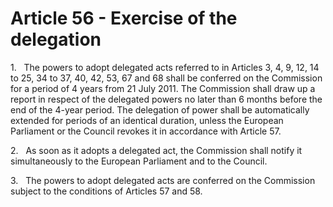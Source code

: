 # Article 56 - Exercise of the delegation


1.   The powers to adopt delegated acts referred to in Articles 3, 4, 9, 12, 14 to 25, 34 to 37, 40, 42, 53, 67 and 68 shall be conferred on the Commission for a period of 4 years from 21 July 2011. The Commission shall draw up a report in respect of the delegated powers no later than 6 months before the end of the 4-year period. The delegation of power shall be automatically extended for periods of an identical duration, unless the European Parliament or the Council revokes it in accordance with Article 57.

2.   As soon as it adopts a delegated act, the Commission shall notify it simultaneously to the European Parliament and to the Council.

3.   The powers to adopt delegated acts are conferred on the Commission subject to the conditions of Articles 57 and 58.
